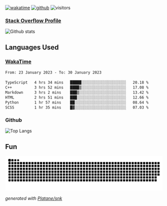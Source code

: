 [![wakatime](https://wakatime.com/badge/user/82c377cd-a54c-404c-b7df-177b313ca539.svg)](https://wakatime.com/@82c377cd-a54c-404c-b7df-177b313ca539)
[![github](https://img.shields.io/github/followers/xinthose?logo=github&style=plastic)](https://github.com/alanhamlett?tab=followers)
![visitors](https://visitor-badge.glitch.me/badge?page_id=xinthose&left_color=green&right_color=red)
### [Stack Overflow Profile](https://stackoverflow.com/users/4056146/xinthose)

![Github stats](https://github-readme-stats.vercel.app/api?username=xinthose&show_icons=true&theme=radical&count_private=true)

## Languages Used

### [WakaTime](https://wakatime.com/)
<!--START_SECTION:waka-->

```text
From: 23 January 2023 - To: 30 January 2023

TypeScript   4 hrs 34 mins   █████░░░░░░░░░░░░░░░░░░░░   20.18 %
C++          3 hrs 52 mins   ████▒░░░░░░░░░░░░░░░░░░░░   17.08 %
Markdown     3 hrs 2 mins    ███▒░░░░░░░░░░░░░░░░░░░░░   13.42 %
HTML         2 hrs 51 mins   ███░░░░░░░░░░░░░░░░░░░░░░   12.66 %
Python       1 hr 57 mins    ██░░░░░░░░░░░░░░░░░░░░░░░   08.64 %
SCSS         1 hr 35 mins    █▓░░░░░░░░░░░░░░░░░░░░░░░   07.03 %
```

<!--END_SECTION:waka-->

### Github

![Top Langs](https://github-readme-stats.vercel.app/api/top-langs/?username=xinthose)

## Fun
![github contribution grid snake animation](https://raw.githubusercontent.com/xinthose/xinthose/output/github-contribution-grid-snake.svg)

_generated with [Platane/snk](https://github.com/Platane/snk)_
